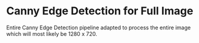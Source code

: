 # Canny Edge Detection for Full Image

Entire Canny Edge Detection pipeline adapted to process the entire image which will most likely be 1280 x 720.